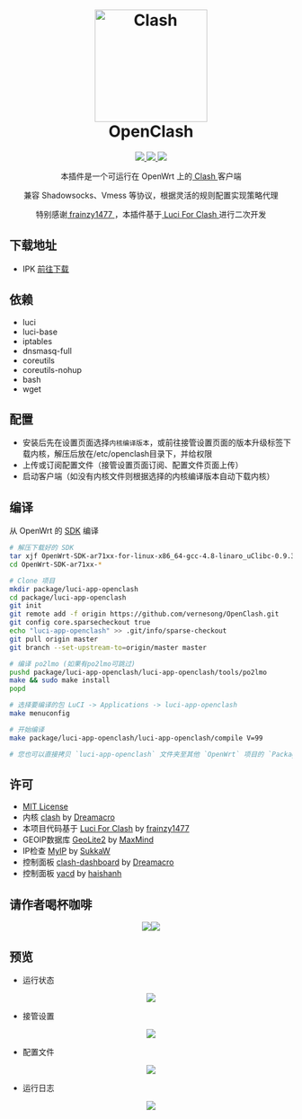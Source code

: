 <h1 align="center">
  <img src="https://github.com/Dreamacro/clash/raw/master/docs/logo.png" alt="Clash" width="200">
  <br>OpenClash<br>

</h1>

  <p align="center">
	<a target="_blank" href="https://github.com/Dreamacro/clash/releases/tag/v0.15.0">
    <img src="https://img.shields.io/badge/Clash-v0.15.0-blue.svg">
  </a>
  <a target="_blank" href="https://github.com/vernesong/OpenClash/tree/v0.33.7-beta">
    <img src="https://img.shields.io/badge/source code-v0.33.7--beta-green.svg">
  </a>
  <a target="_blank" href="https://github.com/vernesong/OpenClash/releases/tag/v0.33.7-beta">
    <img src="https://img.shields.io/badge/NewRelease-v0.33.7--beta-orange.svg">
  </a>
  </p>
  

<p align="center">
本插件是一个可运行在 OpenWrt 上的<a href="https://github.com/Dreamacro/clash" target="_blank"> Clash </a>客户端
</p>
<p align="center">
兼容 Shadowsocks、Vmess 等协议，根据灵活的规则配置实现策略代理
</p>
<p align="center">
特别感谢<a href="https://github.com/frainzy1477" target="_blank"> frainzy1477 </a>，本插件基于<a href="https://github.com/frainzy1477/luci-app-clash" target="_blank"> Luci For Clash </a>进行二次开发
</p>

下载地址
---


* IPK [前往下载](https://github.com/vernesong/OpenClash/releases)


依赖
---

* luci
* luci-base
* iptables
* dnsmasq-full
* coreutils
* coreutils-nohup
* bash
* wget


配置
---


* 安装后先在设置页面选择`内核编译版本`，或前往接管设置页面的版本升级标签下载内核，解压后放在/etc/openclash目录下，并给权限
* 上传或订阅配置文件（接管设置页面订阅、配置文件页面上传）
* 启动客户端（如没有内核文件则根据选择的内核编译版本自动下载内核）


编译
---


从 OpenWrt 的 [SDK](http://wiki.openwrt.org/doc/howto/obtain.firmware.sdk) 编译
```bash
# 解压下载好的 SDK
tar xjf OpenWrt-SDK-ar71xx-for-linux-x86_64-gcc-4.8-linaro_uClibc-0.9.33.2.tar.bz2
cd OpenWrt-SDK-ar71xx-*

# Clone 项目
mkdir package/luci-app-openclash
cd package/luci-app-openclash
git init
git remote add -f origin https://github.com/vernesong/OpenClash.git
git config core.sparsecheckout true
echo "luci-app-openclash" >> .git/info/sparse-checkout
git pull origin master
git branch --set-upstream-to=origin/master master

# 编译 po2lmo (如果有po2lmo可跳过)
pushd package/luci-app-openclash/luci-app-openclash/tools/po2lmo
make && sudo make install
popd

# 选择要编译的包 LuCI -> Applications -> luci-app-openclash
make menuconfig

# 开始编译
make package/luci-app-openclash/luci-app-openclash/compile V=99

# 您也可以直接拷贝 `luci-app-openclash` 文件夹至其他 `OpenWrt` 项目的 `Package` 目录下随固件编译
```


许可
---


* [MIT License](https://github.com/vernesong/OpenClash/blob/master/LICENSE)
* 内核 [clash](https://github.com/Dreamacro/clash) by [Dreamacro](https://github.com/Dreamacro)
* 本项目代码基于 [Luci For Clash](https://github.com/frainzy1477/luci-app-clash) by [frainzy1477](https://github.com/frainzy1477)
* GEOIP数据库 [GeoLite2](https://dev.maxmind.com/geoip/geoip2/geolite2/) by [MaxMind](https://www.maxmind.com)
* IP检查 [MyIP](https://github.com/SukkaW/MyIP) by [SukkaW](https://github.com/SukkaW)
* 控制面板 [clash-dashboard](https://github.com/Dreamacro/clash-dashboard) by [Dreamacro](https://github.com/Dreamacro)
* 控制面板 [yacd](https://github.com/haishanh/yacd) by [haishanh](https://github.com/haishanh)


请作者喝杯咖啡
---


<p align="center">
    <img src="https://github.com/vernesong/OpenClash/raw/master/img/BTC-Wallet.png"><img src="https://github.com/vernesong/OpenClash/raw/master/img/ETH-Wallet.png">
</p>


预览
---


* 运行状态
<p align="center">
    <img src="https://github.com/vernesong/OpenClash/raw/master/img/state.png">
</p>

* 接管设置
<p align="center">
    <img src="https://github.com/vernesong/OpenClash/raw/master/img/settings.png">
</p>

* 配置文件
<p align="center">
    <img src="https://github.com/vernesong/OpenClash/raw/master/img/config.png">
</p>

* 运行日志
<p align="center">
    <img src="https://github.com/vernesong/OpenClash/raw/master/img/log.png">
</p>

